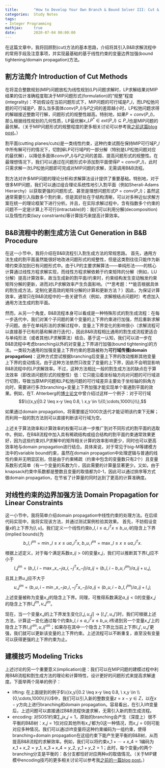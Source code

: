 ```yaml
---
title:       "How to Develop Your Own Branch & Bound Solver III: Cut & Bound Tightening"
categories:  Study Notes
tags:
- Integer Programming
mathjax:     true
date:        2020-07-04 00:00:00
---
```


在这篇文章中，我将回顾割(cut)方法的基本思路，介绍将其引入B&B求解流程中的常用手段及注意事项，并实现最基础的基于线性约束的变量边界加强(bound tightening/domain propagation)方法。

<!--more-->

## 割方法简介 Introduction of Cut Methods

在将混合整数规划(MIP)问题放松为线性规划(LP)问题求解时，LP求解结果对MIP结果的估计准确程度取决于MIP问题形式(formulation)的“规整”程度(integrality)：不妨假设在当前问题形式下，MIP问题的可行域是$P\_I$，而LP松弛问题的可行域是$P$，那么当多面体$conv(P\_I)$与$P$之间的差距越小时，LP松弛问题求得的解越接近整数可行解，问题形式的规整性越高。特别地，如果$P = conv(P\_I)$，那么根据线性规划的几何性质，LP最优解$x\_{LP}^* \in ext(P\_I) \subseteq P\_I$也是MIP问题的最优解。（关于MIP问题形式的规整程度的更多相关讨论可以参考我[之前这篇blog post](https://hanqiu92.github.io/blogs/2016/IP2_201610/)。）

割平面(cutting planes/cuts)是一类线性约束，这种约束试图在保持MIP可行域$P\_I$中所有解可行的情况下，切割掉LP可行域$P$的一部分解（特别是LP松弛问题对应的最优解），以降低多面体$conv(P\_I)$与$P$之间的差距、提高问题形式的规整性。在最理想情况下，我们可以通过在问题形式中添加割平面使得$P = conv(P\_I)$，此时只需求解一次LP松弛问题即可完成对MIP问题的求解，无需调用B&B流程。

割方法对许多MIP问题的理论分析和求解算法设计提供了重要基础。特别地，对于很多MIP问题，我们可以通过组合理论系统性地引入割平面（例如Sherali-Adams Hierarchy）以获取更强的问题形式、甚至是理想问题形式$P = conv(P\_I)$；虽然这通常需要引入指数多个割约束，但是其好处在于结构清晰，可以对多种近似求解方案在统一的理论框架下进行分析。并且，在实际求解过程中，含有指数多个约束的问题不一定是计算上不可行(intractable)的：我们可以利用分解(decomposition)以及惰性约束(lazy constriants)等计算技巧来提高计算效率。

## B&B流程中的割生成方法 Cut Generation in B&B Procedure

在这一小节中，我将介绍在B&B流程引入割生成方法的常规思路。
首先，通用方法生成的割平面虽然能很好地改进问题形式的规整性，但是这类割往往只能作为新增约束添加到已有问题形式中。由于LP的主要求解算法——单纯形法——的核心计算通过线性方程求解实现，而线性方程求解依赖于约束矩阵的分解（例如，LU分解）提高计算效率，故当生成新的割平面/约束时，约束结构发生变动触发约束矩阵分解的更新，进而对LP求解效率产生负面影响。（**思考题：**能否根据具体的割生成方法，定制化更高效的矩阵分解的计算和更新方法？）因此，为保证计算效率，通常只在B&B流程中的一些关键节点（例如，求解根结点问题时）考虑加入通用方法生成的割平面。

然而，从另一个角度，B&B流程本身可以看成是一种特殊形式的割生成流程：在每一步迭代中，我们对某个子问题的某个变量的上下界约束进行加强，然后重新求解子问题。由于在单纯形法的求解过程中，变量上下界变化的影响很小（求解流程可以直接基于已有的基和解进行迭代），因此B&B流程相比通用的割生成流程更适合与单纯形法（或者其他LP求解算法）结合。基于这一认知，我们可以进一步在B&B流程中考虑branching以外的对变量上下界进行加强(bound tightening)的方法。一类较为通用的加强变量上下界约束的思路被称为**可行域传播(domain propagation)**：这种方式尝试根据branching后变量上下界的改动推断其他变量上下界的变动情况。由于这种方法依然只改变了变量的上下界，因此不会明显影响B&B流程中的LP求解效率。不过，这种方法相比一般的割生成方法的缺点在于算法效率（即改进问题形式的规整性）低：它只能沿着坐标轴方向对问题的可行域进行切割，导致当原MIP问题和LP松弛问题的可行域差异主要处于坐标轴的斜角方向时，需要进行多次branching+变量上下界加强才能实现单个普通割平面的效果。例如，在T. Ahterberg的[博士论文](https://depositonce.tu-berlin.de/bitstream/11303/1931/2/Dokument_41.pdf)中曾介绍过这样一个例子：对于可行域
$$\\{(x,y)|0.2 \leq x-y \leq 0.8, \ x,y \in \\{0,\cdots,1000\\}\\},$$

如果通过domain propagation，将需要接近1000次迭代才能证明该约束下无解；而利用一般的割方法则可以直接判断该可行域为空。

上述关于算法效率和计算效率的权衡可以进一步推广到对不同形式的割平面的选取中。例如，在B&B流程中加入具有稀疏结构或组合结构的割平面约束通常效果更好，因为这些约束对LP求解中的矩阵相关计算的效率影响更少，同时也可以更高效率地与domain propagation进行结合。具体来说，对于常见于big-M等建模方法中的variable bound约束，虽然在domain propagation中处理逻辑与普通的线性约束并无明显区别，但是由于约束稀疏（约束中包含的变量数只有2个）且变量系数形式简单（有一个变量的系数为1），因此需要的计算量显著更少。又如，由于knapsack约束中系数都是整数且变量的取值都为0-1，因此可以通过排序等方式做domain propagation，在节省了计算量的同时达到了更高的计算准确度。

## 对线性约束的边界加强方法 Domain Propagation for Linear Constraints

这一小节中，我将简单介绍domain propagation中线性约束的处理方法。在后续代码实现中，我将实现该方法，并通过测试案例检验其效果。
首先，不妨假设变量$x$的上下界为$[l,u]$。我们定义一个线性约束$b\_{l,i} \leq a\_i^T x \leq b\_{u,i}$的隐含上下界(implied bounds)为
$$b\_{l,i}^{im} = \min\_{l \leq x \leq u} a\_i^T x, \ b\_{u,i}^{im} = \max\_{l \leq x \leq u} a\_i^T x.$$

根据上述定义，对于每个满足系数$a\_{ij} > 0$的变量$x\_j$，我们可以推断其下界$l\_j$应不小于
$$l\_j^{im} = (b\_{l,i} - \max\_{x\_{-j}} a\_{i,-j}^T x\_{-j}) / a\_{ij} = (b\_{l,i} - b\_{u,i}^{im}) / a\_{ij} + u\_j,$$

且其上界$u\_j$应不大于
$$u\_j^{im} = (b\_{u,i} - \min\_{x\_{-j}} a\_{i,-j}^T x\_{-j}) / a\_{ij} = (b\_{u,i} - b\_{l,i}^{im}) / a\_{ij} + l\_j;$$

上述变量被称为变量$x\_j$的隐含上下界。同理，可推得系数满足$a\_{ij} < 0$的变量$x\_j$的隐含上下界$l\_j^{im},u\_j^{im}$。

现在，当一个变量$x\_j$的上下界发生变化$[l\_j,u\_j] \to [l\_j',u\_j']$时，我们可根据上述方法，计算这一变化通过每个约束$b\_{l,i} \leq a\_i^T x \leq b\_{u,i}$传递到另一个变量$x\_{j'}$上的隐含上下界$l\_{ij'}^{im},u\_{ij'}^{im}$；如果存在其中一个隐含上下界比当前上下界$l\_{j'},u\_{j'}$更强，我们就可以更新该变量的上下界约束。上述流程可以不断重复，直至没有变量可以获得更强的上下界约束为止。

## 建模技巧 Modeling Tricks

上述讨论的另一个重要意义(implication)是：我们可以在MIP问题的建模过程中利用B&B流程和割生成方法的理论和计算特性，设计更好的问题形式来提高求解速度。下面举两个简单的例子：

* lifting: 在上面提到的例子$\\{(x,y)|0.2 \leq x-y \leq 0.8, \ x,y \in \\{0,\cdots,1000\\}\\}$中，我们可以引入新的整数变量$z = x - y \in Z$，以在$x-y$方向上进行branching和domain propagation。容易看出，在引入lift变量后，上述问题可以直接通过B&B流程快速求解，无需引入新的割生成流程。
* encoding: 对SOS1约束$\sum\_j x\_j = 1$，原始的branching会产生（深度上）很不平衡的B&B树：$x\_j = 1$仅对应其他所有$x\_{j'}$都为0这一种情况，而$x\_j = 0$则可能对应多种情况。我们可以通过lift变量将这种约束编码为一组约束，使得branching+domain propagation在这组约束下能产生更平衡的B&B树，从而提高B&B流程的求解效率。例如，我们可以将约束$x\_1 + \cdots + x\_4 = 1$编码为$x\_1 + x\_2 = y\_1, \ x\_3 + x\_4 = y\_2, \ y\_1 + y\_2 = 1$；此时，每个变量$y$的两个branching分支是平衡的：各分支都恰好对应两种$x$的取值情况。（关于MIP建模中encoding技巧的更多相关讨论可以参考我[之前的一篇blog post](https://hanqiu92.github.io/blogs/2016/IP3_201610/)。）
